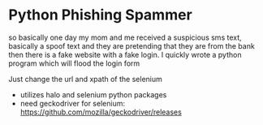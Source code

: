 # Python Phishing Spammer

so basically one day my mom and me received a suspicious sms text, basically a spoof text and they are pretending that they are from the bank then there is a fake website with a fake login. I quickly wrote a python program which will flood the login form 

Just change the url and xpath of the selenium

- utilizes halo and selenium python packages
- need geckodriver for selenium: https://github.com/mozilla/geckodriver/releases
